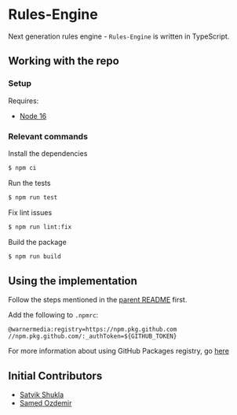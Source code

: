 # Rules-Engine

Next generation rules engine - `Rules-Engine` is written in TypeScript.

## Working with the repo

### Setup

Requires:

- [Node 16](https://nodejs.org/download/release/v16.14.2/)

### Relevant commands

Install the dependencies

```bash
$ npm ci
```

Run the tests

```bash
$ npm run test
```

Fix lint issues

```bash
$ npm run lint:fix
```

Build the package

```bash
$ npm run build
```

## Using the implementation

Follow the steps mentioned in the [parent README](https://github.com/WarnerMedia/Rules-Engine#using-the-implementations)
first.

Add the following to `.npmrc`:

```
@warnermedia:registry=https://npm.pkg.github.com
//npm.pkg.github.com/:_authToken=${GITHUB_TOKEN}
```

For more information about using GitHub Packages registry, go
[here](https://docs.github.com/en/packages/working-with-a-github-packages-registry)

## Initial Contributors

- [Satvik Shukla](https://github.com/satvik-s)
- [Samed Ozdemir](https://github.com/xsor-hbo)
